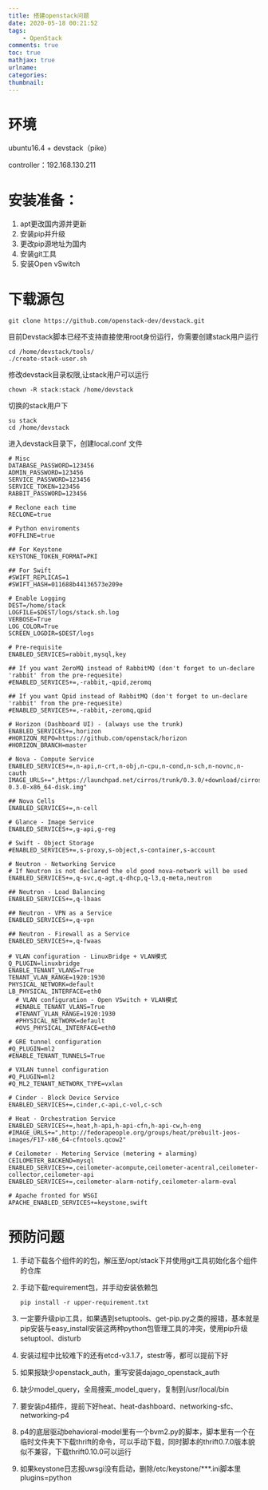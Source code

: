 ```yaml
---
title: 搭建openstack问题
date: 2020-05-18 00:21:52
tags: 
	- OpenStack
comments: true
toc: true
mathjax: true
urlname:
categories:
thumbnail:
---
```


# 环境

ubuntu16.4 + devstack（pike）

controller：192.168.130.211

# 安装准备：

1. apt更改国内源并更新
2. 安装pip并升级
3. 更改pip源地址为国内
4. 安装git工具
5. 安装Open vSwitch

# 下载源包

```shell
git clone https://github.com/openstack-dev/devstack.git
```

目前Devstack脚本已经不支持直接使用root身份运行，你需要创建stack用户运行

```
cd /home/devstack/tools/
./create-stack-user.sh
```

修改devstack目录权限,让stack用户可以运行

```
chown -R stack:stack /home/devstack
```

切换的stack用户下

```
su stack
cd /home/devstack
```

进入devstack目录下，创建local.conf 文件

```shell
# Misc
DATABASE_PASSWORD=123456
ADMIN_PASSWORD=123456
SERVICE_PASSWORD=123456
SERVICE_TOKEN=123456
RABBIT_PASSWORD=123456
 
# Reclone each time
RECLONE=true
  
# Python enviroments
#OFFLINE=true
  
## For Keystone
KEYSTONE_TOKEN_FORMAT=PKI
  
## For Swift
#SWIFT_REPLICAS=1
#SWIFT_HASH=011688b44136573e209e
  
# Enable Logging
DEST=/home/stack
LOGFILE=$DEST/logs/stack.sh.log
VERBOSE=True
LOG_COLOR=True
SCREEN_LOGDIR=$DEST/logs
  
# Pre-requisite
ENABLED_SERVICES=rabbit,mysql,key
  
## If you want ZeroMQ instead of RabbitMQ (don't forget to un-declare 'rabbit' from the pre-requesite)
#ENABLED_SERVICES+=,-rabbit,-qpid,zeromq
  
## If you want Qpid instead of RabbitMQ (don't forget to un-declare 'rabbit' from the pre-requesite)
#ENABLED_SERVICES+=,-rabbit,-zeromq,qpid
  
# Horizon (Dashboard UI) - (always use the trunk)
ENABLED_SERVICES+=,horizon
#HORIZON_REPO=https://github.com/openstack/horizon
#HORIZON_BRANCH=master
  
# Nova - Compute Service
ENABLED_SERVICES+=,n-api,n-crt,n-obj,n-cpu,n-cond,n-sch,n-novnc,n-cauth
IMAGE_URLS+=",https://launchpad.net/cirros/trunk/0.3.0/+download/cirros-0.3.0-x86_64-disk.img"
  
## Nova Cells
ENABLED_SERVICES+=,n-cell
  
# Glance - Image Service
ENABLED_SERVICES+=,g-api,g-reg
  
# Swift - Object Storage
#ENABLED_SERVICES+=,s-proxy,s-object,s-container,s-account
  
# Neutron - Networking Service
# If Neutron is not declared the old good nova-network will be used
ENABLED_SERVICES+=,q-svc,q-agt,q-dhcp,q-l3,q-meta,neutron
  
## Neutron - Load Balancing
ENABLED_SERVICES+=,q-lbaas
  
## Neutron - VPN as a Service
ENABLED_SERVICES+=,q-vpn
  
## Neutron - Firewall as a Service
ENABLED_SERVICES+=,q-fwaas
  
# VLAN configuration - LinuxBridge + VLAN模式
Q_PLUGIN=linuxbridge
ENABLE_TENANT_VLANS=True
TENANT_VLAN_RANGE=1920:1930
PHYSICAL_NETWORK=default
LB_PHYSICAL_INTERFACE=eth0
  # VLAN configuration - Open VSwitch + VLAN模式  
  #ENABLE_TENANT_VLANS=True
  #TENANT_VLAN_RANGE=1920:1930
  #PHYSICAL_NETWORK=default
  #OVS_PHYSICAL_INTERFACE=eth0

# GRE tunnel configuration
#Q_PLUGIN=ml2
#ENABLE_TENANT_TUNNELS=True
  
# VXLAN tunnel configuration
#Q_PLUGIN=ml2
#Q_ML2_TENANT_NETWORK_TYPE=vxlan
  
# Cinder - Block Device Service
ENABLED_SERVICES+=,cinder,c-api,c-vol,c-sch
  
# Heat - Orchestration Service
ENABLED_SERVICES+=,heat,h-api,h-api-cfn,h-api-cw,h-eng
#IMAGE_URLS+=",http://fedorapeople.org/groups/heat/prebuilt-jeos-images/F17-x86_64-cfntools.qcow2"
  
# Ceilometer - Metering Service (metering + alarming)
CEILOMETER_BACKEND=mysql
ENABLED_SERVICES+=,ceilometer-acompute,ceilometer-acentral,ceilometer-collector,ceilometer-api
ENABLED_SERVICES+=,ceilometer-alarm-notify,ceilometer-alarm-eval
  
# Apache fronted for WSGI
APACHE_ENABLED_SERVICES+=keystone,swift
```

# 预防问题

1. 手动下载各个组件的的包，解压至/opt/stack下并使用git工具初始化各个组件的仓库

2. 手动下载requirement包，并手动安装依赖包

   ```shell
   pip install -r upper-requirement.txt
   ```

3. 一定要升级pip工具，如果遇到setuptools、get-pip.py之类的报错，基本就是pip安装与easy_install安装这两种python包管理工具的冲突，使用pip升级setuptool、disturb
4. 安装过程中比较难下的还有etcd-v3.1.7，stestr等，都可以提前下好
5. 如果报缺少openstack_auth，重写安装dajago_openstack_auth
6. 缺少model_query，全局搜索_model_query，复制到/usr/local/bin
7. 要安装p4插件，提前下好heat、heat-dashboard、networking-sfc、networking-p4
8. p4的底层驱动behavioral-model里有一个bvm2.py的脚本，脚本里有一个在临时文件夹下下载thrift的命令，可以手动下载，同时脚本的thrift0.7.0版本貌似不兼容，下载thrift0.10.0可以运行
9. 如果keystone日志报uwsgi没有启动，删除/etc/keystone/***.ini脚本里plugins=python